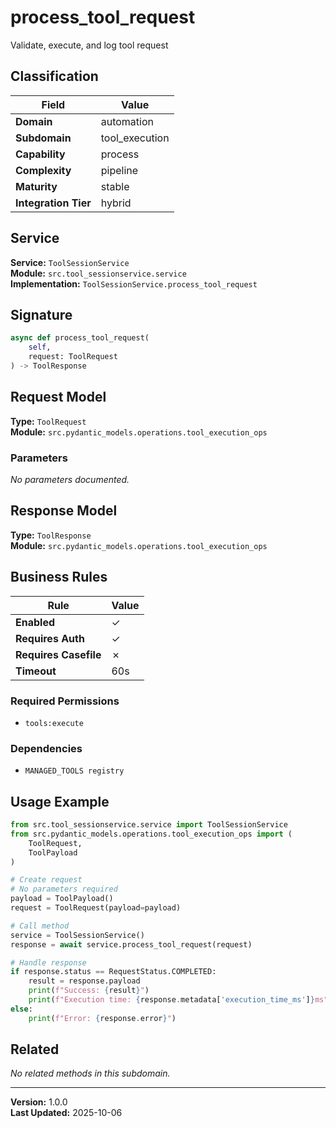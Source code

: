 # process_tool_request

Validate, execute, and log tool request

## Classification

| Field | Value |
|-------|-------|
| **Domain** | automation |
| **Subdomain** | tool_execution |
| **Capability** | process |
| **Complexity** | pipeline |
| **Maturity** | stable |
| **Integration Tier** | hybrid |

## Service

**Service:** `ToolSessionService`  
**Module:** `src.tool_sessionservice.service`  
**Implementation:** `ToolSessionService.process_tool_request`

## Signature

```python
async def process_tool_request(
    self,
    request: ToolRequest
) -> ToolResponse
```

## Request Model

**Type:** `ToolRequest`  
**Module:** `src.pydantic_models.operations.tool_execution_ops`

### Parameters

*No parameters documented.*


## Response Model

**Type:** `ToolResponse`  
**Module:** `src.pydantic_models.operations.tool_execution_ops`

## Business Rules

| Rule | Value |
|------|-------|
| **Enabled** | ✓ |
| **Requires Auth** | ✓ |
| **Requires Casefile** | ✗ |
| **Timeout** | 60s |

### Required Permissions

- `tools:execute`

### Dependencies

- `MANAGED_TOOLS registry`


## Usage Example

```python
from src.tool_sessionservice.service import ToolSessionService
from src.pydantic_models.operations.tool_execution_ops import (
    ToolRequest,
    ToolPayload
)

# Create request
# No parameters required
payload = ToolPayload()
request = ToolRequest(payload=payload)

# Call method
service = ToolSessionService()
response = await service.process_tool_request(request)

# Handle response
if response.status == RequestStatus.COMPLETED:
    result = response.payload
    print(f"Success: {result}")
    print(f"Execution time: {response.metadata['execution_time_ms']}ms")
else:
    print(f"Error: {response.error}")
```

## Related

*No related methods in this subdomain.*


---

**Version:** 1.0.0  
**Last Updated:** 2025-10-06
